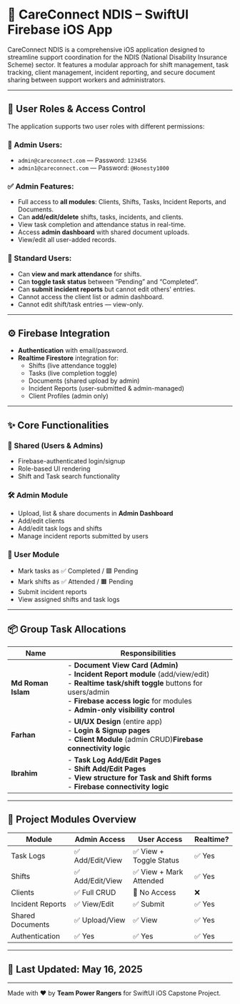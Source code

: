 # 📱 CareConnect NDIS – SwiftUI Firebase iOS App

CareConnect NDIS is a comprehensive iOS application designed to streamline support coordination for the NDIS (National Disability Insurance Scheme) sector. It features a modular approach for shift management, task tracking, client management, incident reporting, and secure document sharing between support workers and administrators.

---

## 👥 User Roles & Access Control

The application supports two user roles with different permissions:

### 🔐 Admin Users:
- `admin@careconnect.com` — Password: `123456`
- `admin1@careconnect.com` — Password: `@Honesty1000`

### ✅ Admin Features:
- Full access to **all modules**: Clients, Shifts, Tasks, Incident Reports, and Documents.
- Can **add/edit/delete** shifts, tasks, incidents, and clients.
- View task completion and attendance status in real-time.
- Access **admin dashboard** with shared document uploads.
- View/edit all user-added records.

### 👤 Standard Users:
- Can **view and mark attendance** for shifts.
- Can **toggle task status** between “Pending” and “Completed”.
- Can **submit incident reports** but cannot edit others' entries.
- Cannot access the client list or admin dashboard.
- Cannot edit shift/task entries — view-only.

---

## ⚙️ Firebase Integration
- **Authentication** with email/password.
- **Realtime Firestore** integration for:
  - Shifts (live attendance toggle)
  - Tasks (live completion toggle)
  - Documents (shared upload by admin)
  - Incident Reports (user-submitted & admin-managed)
  - Client Profiles (admin only)

---

## ✨ Core Functionalities

### 🔁 Shared (Users & Admins)
- Firebase-authenticated login/signup  
- Role-based UI rendering  
- Shift and Task search functionality  

### 🛠 Admin Module
- Upload, list & share documents in **Admin Dashboard**  
- Add/edit clients  
- Add/edit task logs and shifts  
- Manage incident reports submitted by users  

### 👥 User Module
- Mark tasks as ✅ Completed / 🟩 Pending  
- Mark shifts as ✅ Attended / 🟧 Pending  
- Submit incident reports  
- View assigned shifts and task logs  

---

## 📦 Group Task Allocations

| Name               | Responsibilities                                                                                                                                      |
|--------------------|--------------------------------------------------------------------------------------------------------------------------------------------------------|
| **Md Roman Islam** | - **Document View Card (Admin)**<br>- **Incident Report module** (add/view/edit)<br>- **Realtime task/shift toggle** buttons for users/admin<br>- **Firebase access logic** for modules<br>- **Admin-only visibility control**|
| **Farhan**         | - **UI/UX Design** (entire app)<br>- **Login & Signup pages**<br>- **Client Module** (admin CRUD)**Firebase connectivity logic**              |
| **Ibrahim**        | - **Task Log Add/Edit Pages**<br>- **Shift Add/Edit Pages**<br>- **View structure for Task and Shift forms**<br>- **Firebase connectivity logic**     |

---

## 📂 Project Modules Overview

| Module               | Admin Access         | User Access                   | Realtime? |
|---------------------|----------------------|-------------------------------|-----------|
| Task Logs           | ✅ Add/Edit/View     | ✅ View + Toggle Status       | ✅ Yes    |
| Shifts              | ✅ Add/Edit/View     | ✅ View + Mark Attended       | ✅ Yes    |
| Clients             | ✅ Full CRUD         | 🚫 No Access                  | ❌        |
| Incident Reports    | ✅ View/Edit         | ✅ Submit                     | ✅ Yes    |
| Shared Documents    | ✅ Upload/View       | ✅ View                       | ✅ Yes    |
| Authentication      | ✅ Yes               | ✅ Yes                        | ✅ Yes    |

---

## 📅 Last Updated: May 16, 2025

---

Made with ❤️ by **Team Power Rangers** for SwiftUI iOS Capstone Project.
